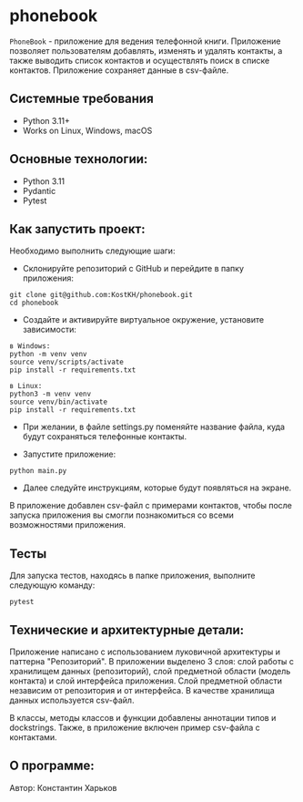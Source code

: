 # phonebook

`PhoneBook` - приложение для ведения телефонной книги. Приложение позволяет пользователям добавлять, изменять и удалять контакты, а также выводить список контактов и осуществлять поиск в списке контактов. Приложение сохраняет данные в csv-файле.

## Системные требования
- Python 3.11+
- Works on Linux, Windows, macOS

## Основные технологии:
- Python 3.11
- Pydantic
- Pytest

## Как запустить проект:

Необходимо выполнить следующие шаги:
- Склонируйте репозиторий с GitHub и перейдите в папку приложения:
```
git clone git@github.com:KostKH/phonebook.git
cd phonebook
```
- Создайте и активируйте виртуальное окружение, установите зависимости:
```
в Windows:
python -m venv venv
source venv/scripts/activate
pip install -r requirements.txt

в Linux:
python3 -m venv venv
source venv/bin/activate
pip install -r requirements.txt
```
- При желании, в файле settings.py поменяйте название файла, куда будут сохраняться телефонные контакты.

- Запустите приложение:
```
python main.py
```
- Далее следуйте инструкциям, которые будут появляться на экране.

В приложение добавлен csv-файл с примерами контактов, чтобы после запуска приложения вы смогли познакомиться со всеми возможностями приложения.

## Тесты
Для запуска тестов, находясь в папке приложения, выполните следующую команду:
```
pytest
```

## Технические и архитектурные детали:

Приложение написано с использованием луковичной архитектуры и паттерна "Репозиторий".
В приложении выделено 3 слоя: слой работы с хранилищем данных (репозиторий), слой предметной области (модель контакта) и слой интерфейса приложения. Слой предметной области независим от репозитория и от интерфейса. В качестве хранилища данных используется csv-файл.

В классы, методы классов и функции добавлены аннотации типов и dockstrings. Также, в приложение включен пример csv-файла с контактами.

## О программе:

Автор: Константин Харьков